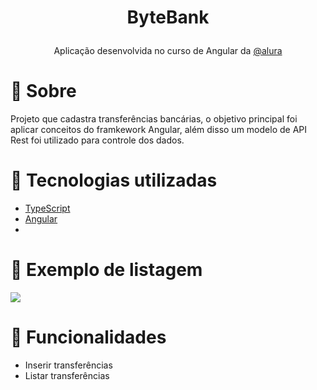 <h1><p align="center">ByteBank</p></h1>
 <p align="center">Aplicação desenvolvida no curso de Angular da <a href="https://www.alura.com.br//">@alura</a> </p>

# 🎯 Sobre
   Projeto que cadastra transferências bancárias, o objetivo principal foi aplicar conceitos do framkework Angular, além disso um modelo de API Rest foi utilizado para controle dos dados.

# 🚀 Tecnologias utilizadas 
- [TypeScript](https://www.typescriptlang.org/)
- [Angular](https://angular.io/)
- 
# 👀 Exemplo de listagem
<img src="https://user-images.githubusercontent.com/53583192/158655890-7cb19fe7-3988-4ae3-ba85-bfa1ebb83aba.PNG"/>

# 🎇 Funcionalidades 
- Inserir transferências
- Listar transferências
